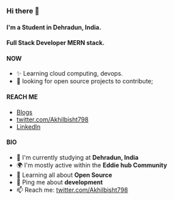 ### Hi there 👋

#### I'm a Student in Dehradun, India.
#### Full Stack Developer MERN stack.

#### NOW

- ✨ Learning cloud computing, devops.
- :rocket: looking for open source projects to contribute;

#### REACH ME
- [Blogs](https://blogs-teal-pi.vercel.app/)
- [twitter.com/Akhilbisht798](https://twitter.com/AkhilBisht798)
- [LinkedIn](https://www.linkedin.com/in/akhilbisht798/)

#### BIO

- 🏢 I'm currently studying at **Dehradun, India**
- 🌍 I'm mostly active within the **Eddie hub Community**
- 🌱 Learning all about **Open Source**
- 💬 Ping me about **development**
- 📫 Reach me: [twitter.com/Akhilbisht798](https://twitter.com/AkhilBisht798)
